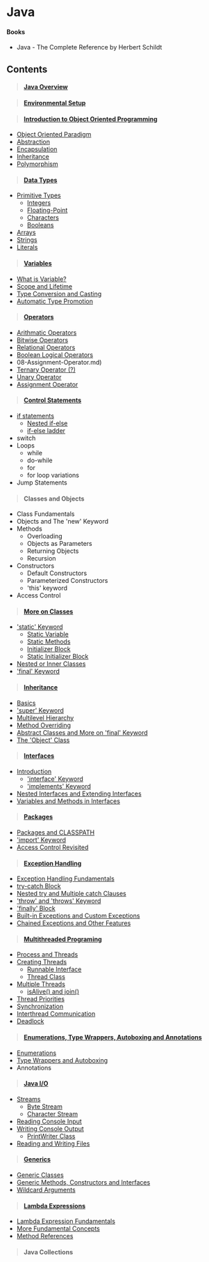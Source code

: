 # Java

#### Books

* Java - The Complete Reference by Herbert Schildt

## Contents

> #### [Java Overview](01-Java-Overview/Java-Overview.md)

> #### [Environmental Setup](02-Environmental-Setup/Environmental-Setup.md)

> #### [Introduction to Object Oriented Programming](03-Introduiction-to-Object-Oriented-Programming/)

* [Object Oriented Paradigm](03-Introduiction-to-Object-Oriented-Programming/01-Object-Oriented-Paradigm.md)
* [Abstraction](03-Introduiction-to-Object-Oriented-Programming/02-Principles-of-OOP.md#Abstraction)
* [Encapsulation](03-Introduiction-to-Object-Oriented-Programming/02-Principles-of-OOP.md#Encapsulation)
* [Inheritance](03-Introduiction-to-Object-Oriented-Programming/02-Principles-of-OOP.md#Inheritance)
* [Polymorphism](03-Introduiction-to-Object-Oriented-Programming/02-Principles-of-OOP.md#Polymorphism)

> #### [Data Types](04-Data-Types/)

* [Primitive Types](04-Data-Types/01-Primitive-Types.md)
  * [Integers](04-Data-Types/01-Primitive-Types.md#Integers)
  * [Floating-Point](04-Data-Types/01-Primitive-Types.md#Floating-Point-Types)
  * [Characters](04-Data-Types/01-Primitive-Types.md#Characters)
  * [Booleans](04-Data-Types/01-Primitive-Types.md#Booleans)
* [Arrays](04-Data-Types/02-Arrays.md)
* [Strings](04-Data-Types/03-Strings.md)
* [Literals](04-Data-Types/04-Literals.md)

> #### [Variables](05-Variable/)

* [What is Variable?](05-Variable/01-What-Is-Variable.md)
* [Scope and Lifetime](05-Variable/02-Scope-And-Lifetime.md)
* [Type Conversion and Casting](05-Variable/03-Type-Converion-And-Casting.md)
* [Automatic Type Promotion](05-Variable/04-Automatic-Type-Promotion.md)

> #### [Operators](06-Operators/)

* [Arithmatic Operators](06-Operators/02-Arithmetic-Operators.md)
* [Bitwise Operators](06-Operators/03-Bitwise-Operator.md)
* [Relational Operators](06-Operators/04-Relational-Operator.md)
* [Boolean Logical Operators](06-Operators/05-Logical-Operators.md)
* 08-Assignment-Operator.md)
* [Ternary Operator (?)](06-Operators/06-Ternary-Operator.md)
* [Unary Operator](06-Operators/07-Unary-Operator.md)
* [Assignment Operator](06-Operators/08-Assignment-Operator.md)

> #### [Control Statements](07-Control-Statements/)

* [if statements](07-Control-Statements/01-If-Statment.md)
  * [Nested if-else](07-Control-Statements/01-If-Statment.md#Nested-if)
  * [if-else ladder](07-Control-Statements/01-If-Statment.md#if-else-ladder)
* switch
* Loops
  * while
  * do-while
  * for
  * for loop variations
* Jump Statements

> #### Classes and Objects

* Class Fundamentals
* Objects and The 'new' Keyword
* Methods
  * Overloading
  * Objects as Parameters
  * Returning Objects
  * Recursion
* Constructors
  * Default Constructors
  * Parameterized Constructors
  * 'this' keyword
* Access Control

> #### [More on Classes](09-More-on-Classes/)

* ['static' Keyword](09-More-on-Classes/01-static-Keyword.md)
  * [Static Variable](09-More-on-Classes/01-static-Keyword.md#Static-Variables)
  * [Static Methods](09-More-on-Classes/01-static-Keyword.md#Static-Methods)
  * [Initializer Block](09-More-on-Classes/01-static-Keyword.md#Initializer-Block)
  * [Static Initializer Block](09-More-on-Classes/01-static-Keyword.md#Static-Initializer-Block)
* [Nested or Inner Classes](09-More-on-Classes/02-Nested-or-Inner-Class.md)
* ['final' Keyword](09-More-on-Classes/03-final-Keyword.md)

> #### [Inheritance](10-Inheritance/)

* [Basics](10-Inheritance/01-Basics.md)
* ['super' Keyword](10-Inheritance/02-super-Keyword.md)
* [Multilevel Hierarchy](10-Inheritance/03-Multilevel-Hierarchy.md)
* [Method Overriding](10-Inheritance/04-Method-Overriding.md)
* [Abstract Classes and More on 'final' Keyword](10-Inheritance/05-Abstract-Classes-and-More-on-final-Keyword.md)
* [The 'Object' Class](10-Inheritance/06-The-Object-Class.md)

> #### [Interfaces](11-Interfaces/)

* [Introduction](11-Interfaces/01-Introduction.md)
  * ['interface' Keyword](11-Interfaces/01-Introduction.md#'interface'-Keyword)
  * ['implements' Keyword](11-Interfaces/01-Introduction.md#'implements'-keyword)
* [Nested Interfaces and Extending Interfaces](11-Interfaces/02-Nested-Interface-And-Extending-Interface.md)
* [Variables and Methods in Interfaces](11-Interfaces/03-Variables-And-Methods.md)

> #### [Packages](12-Packages/)

* [Packages and CLASSPATH](12-Packages/01-Packages-and-CLASSPATH.md)
* ['import' Keyword](12-Packages/02-import-Keyword.md)
* [Access Control Revisited](12-Packages/03-Access-Control-Revisited.md)

> #### [Exception Handling](13-Exception-Handling/)

* [Exception Handling Fundamentals](13-Exception-Handling/01-Exception-Handling-Fundamentals.md)
* [try-catch Block](13-Exception-Handling/02-try-catch-Block.md)
* [Nested try and Multiple catch Clauses](13-Exception-Handling/03-Nested-try-and-Mutiple-catch-Clauses.md)
* ['throw' and 'throws' Keyword](13-Exception-Handling/04-throw-and-throws-Keyword.md)
* ['finally' Block](13-Exception-Handling/05-finally-Keyword.md)
* [Built-in Exceptions and Custom Exceptions](13-Exception-Handling/06-Built-in-Exceptions-and-Custom-Exceptions.md)
* [Chained Exceptions and Other Features](13-Exception-Handling/07-Chained-Exception-and-Other-Features.md)

> #### [Multithreaded Programing](14-Multithreaded-Programing/)

* [Process and Threads](14-Multithreaded-Programing/01-Process-and-Threads.md)
* [Creating Threads](14-Multithreaded-Programing/02-Creating-Threads.md)
  * [Runnable Interface](14-Multithreaded-Programing/02-Creating-Threads.md#Implementing-Runnable)
  * [Thread Class](14-Multithreaded-Programing/02-Creating-Threads.md#Extending-Thread)
* [Multiple Threads](14-Multithreaded-Programing/03-Multiple-Threads.md)
  * [isAlive() and join()](14-Multithreaded-Programing/03-Multiple-Threads.md#isAlive()-and-join())
* [Thread Priorities](14-Multithreaded-Programing/04-Thread-Priorities.md)
* [Synchronization](14-Multithreaded-Programing/05-Synchronization.md)
* [Interthread Communication](14-Multithreaded-Programing/06-Interthread-Communication.md)
* [Deadlock](14-Multithreaded-Programing/07-Deadlock.md)

> #### [Enumerations, Type Wrappers, Autoboxing and Annotations](15-Enumerations-Type-Wrappers-Autoboxing-and-Annotations/)
* [Enumerations](15-Enumerations-Type-Wrappers-Autoboxing-and-Annotations/01-Enumerations.md)
* [Type Wrappers and Autoboxing](15-Enumerations-Type-Wrappers-Autoboxing-and-Annotations/02-Type-Wrappers-and-Autoboxing.md)
* Annotations

> #### [Java I/O](16-Java-IO/)
* [Streams](16-Java-IO/01-Streams.md)
  * [Byte Stream](16-Java-IO/01-Streams.md#The-Byte-Stream-Classes)
  * [Character Stream](16-Java-IO/01-Streams.md#The-Character-Stream-Classes)
* [Reading Console Input](16-Java-IO/02-Reading-Console-Input.md)
* [Writing Console Output](16-Java-IO/03-Writing-Console-Output.md)
  * [PrintWriter Class](16-Java-IO/03-Writing-Console-Output.md#The-PrintWriter-Class)
* [Reading and Writing Files](16-Java-IO/04-Reading-and-Writing-Files.md)

> #### [Generics](17-Generics/)
* [Generic Classes](17-Generics/01-Generic-Classes.md)
* [Generic Methods, Constructors and Interfaces](17-Generics/02-Generic-Methods-Constructors-and-Interfaces.md)
* [Wildcard Arguments](17-Generics/03-Wildcard-Arguments.md)

> #### [Lambda Expressions](18-Lambda-Expressions/)
* [Lambda Expression Fundamentals](18-Lambda-Expressions/01-Lambda-Expression-Fundamentals.md)
* [More Fundamental Concepts](18-Lambda-Expressions/02-More-Fundamental-Concepts.md)
* [Method References](18-Lambda-Expressions/03-Method-References.md)

> #### Java Collections
